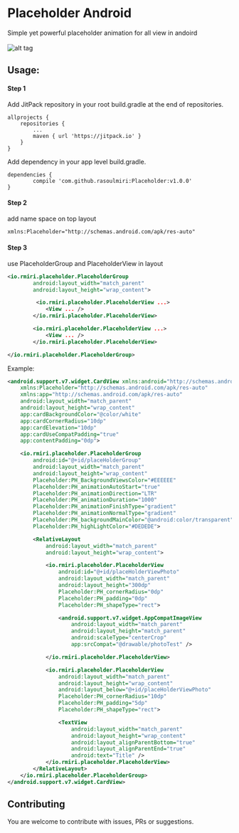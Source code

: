 # Placeholder Android
Simple yet powerful placeholder animation for all view in andoird 
<br/><br/>
![alt tag](https://github.com/rasoulmiri/Placeholder/blob/master/demoFile/1.gif)
<br/>
## Usage:
#### Step 1

Add JitPack repository in your root build.gradle at the end of repositories.

    allprojects {
        repositories {
    	    ...
    	    maven { url 'https://jitpack.io' }
        }
    }
   
Add dependency in your app level build.gradle.

    dependencies {
	        compile 'com.github.rasoulmiri:Placeholder:v1.0.0'
	}

#### Step 2
add name space on top layout
```xml
xmlns:Placeholder="http://schemas.android.com/apk/res-auto" 
```
#### Step 3
use PlaceholderGroup and PlaceholderView in layout 
```xml
<io.rmiri.placeholder.PlaceholderGroup
        android:layout_width="match_parent"
        android:layout_height="wrap_content">

         <io.rmiri.placeholder.PlaceholderView ...>
            <View ... />
        </io.rmiri.placeholder.PlaceholderView>

        <io.rmiri.placeholder.PlaceholderView ...>
            <View ... />
        </io.rmiri.placeholder.PlaceholderView>

</io.rmiri.placeholder.PlaceholderGroup>
```
Example:
```xml
<android.support.v7.widget.CardView xmlns:android="http://schemas.android.com/apk/res/android"
    xmlns:Placeholder="http://schemas.android.com/apk/res-auto"
    xmlns:app="http://schemas.android.com/apk/res-auto"
    android:layout_width="match_parent"
    android:layout_height="wrap_content"
    app:cardBackgroundColor="@color/white"
    app:cardCornerRadius="10dp"
    app:cardElevation="10dp"
    app:cardUseCompatPadding="true"
    app:contentPadding="0dp">

    <io.rmiri.placeholder.PlaceholderGroup
        android:id="@+id/placeHolderGroup"
        android:layout_width="match_parent"
        android:layout_height="wrap_content"
        Placeholder:PH_BackgroundViewsColor="#EEEEEE"
        Placeholder:PH_animationAutoStart="true"
        Placeholder:PH_animationDirection="LTR"
        Placeholder:PH_animationDuration="1000"
        Placeholder:PH_animationFinishType="gradient"
        Placeholder:PH_animationNormalType="gradient"
        Placeholder:PH_backgroundMainColor="@android:color/transparent"
        Placeholder:PH_highLightColor="#DEDEDE">

        <RelativeLayout
            android:layout_width="match_parent"
            android:layout_height="wrap_content">

            <io.rmiri.placeholder.PlaceholderView
                android:id="@+id/placeHolderViewPhoto"
                android:layout_width="match_parent"
                android:layout_height="300dp"
                Placeholder:PH_cornerRadius="0dp"
                Placeholder:PH_padding="0dp"
                Placeholder:PH_shapeType="rect">

                <android.support.v7.widget.AppCompatImageView
                    android:layout_width="match_parent"
                    android:layout_height="match_parent"
                    android:scaleType="centerCrop"
                    app:srcCompat="@drawable/photoTest" />

            </io.rmiri.placeholder.PlaceholderView>

            <io.rmiri.placeholder.PlaceholderView
                android:layout_width="match_parent"
                android:layout_height="wrap_content"
                android:layout_below="@+id/placeHolderViewPhoto"
                Placeholder:PH_cornerRadius="10dp"
                Placeholder:PH_padding="5dp"
                Placeholder:PH_shapeType="rect">

                <TextView
                    android:layout_width="match_parent"
                    android:layout_height="wrap_content"
                    android:layout_alignParentBottom="true"
                    android:layout_alignParentEnd="true"
                    android:text="Title" />
            </io.rmiri.placeholder.PlaceholderView>
        </RelativeLayout>
    </io.rmiri.placeholder.PlaceholderGroup>
</android.support.v7.widget.CardView>
```
## Contributing

You are welcome to contribute with issues, PRs or suggestions.
